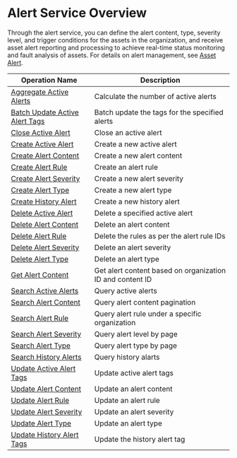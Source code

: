 # Alert Service Overview



Through the alert service, you can define the alert content, type, severity level, and trigger conditions for the assets in the organization, and receive asset alert reporting and processing to achieve real-time status monitoring and fault analysis of assets. For details on alert management, see [Asset Alert](/docs/device-connection/en/latest/howto/alert/alert_overview.html).

| Operation Name     | Description                |
|--------------|---------------------|
| [Aggregate Active Alerts](aggregate_active_alerts) | Calculate the number of active alerts |
|[Batch Update Active Alert Tags](../event/batch_update_active_alert_tags.html)| Batch update the tags for the specified alerts |
|[Close Active Alert](close_active_alert)| Close an active alert |
|  [Create Active Alert](../event/create_active_alert.html)      | Create a new active alert |
|   [Create Alert Content](../event/create_alert_content.html)     |   Create a new alert content   |
|[Create Alert Rule](../event/create_alert_rule.html)   |  Create an alert rule|
|    [Create Alert Severity](../event/create_alert_severity.html)    | Create a new alert severity  |
|  [Create Alert Type](create_alert_type.html)      | Create a new alert type |
|   [Create History Alert](../event/create_history_alert.html) |  Create a new history alert  |
|   [Delete Active Alert](../event/delete_active_alert.html)     |Delete a specified active alert      |
|     [Delete Alert Content](../event/delete_alert_content.html)   |    Delete an alert content        |
|[Delete Alert Rule](../event/delete_alert_rule.html)    |  Delete the rules as per the alert rule IDs      |
|     [Delete Alert Severity](../event/delete_alert_severity.html)   |   Delete an alert severity     |
|  [Delete Alert Type](../event/delete_alert_type.html)      |  Delete an alert type |
|[Get Alert Content](get_alert_content)|Get alert content based on organization ID and content ID|
| [Search Active Alerts](search_active_alerts) | Query active alerts |
|[Search Alert Content](search_alert_content)|Query alert content pagination|
|[Search Alert Rule](search_alert_rule)|Query alert rule under a specific organization |
|[Search Alert Severity](search_alert_severity)|Query alert level by page|
|[Search Alert Type](search_alert_type)|Query alert type by page|
|[Search History Alerts](search_history_alerts)|Query history alarts|
|[Update Active Alert Tags](update_active_alert_tags)|Update active alert tags|
|  [Update Alert Content](../event/update_alert_content.html)      |    Update an alert content         |
|[Update Alert Rule](../event/update_alert_rule.html)        |   Update an alert rule     |
|  [Update Alert Severity](../event/update_alert_severity.html)      |  Update an alert severity       |
|  [Update Alert Type](../event/update_alert_type.html)      |   Update an alert type      |
|[Update History Alert Tags](update_history_alert_tags)|Update the history alert tag|



